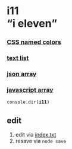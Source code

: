 # i11 <br><q>i eleven</q>

### [CSS named colors](https://www.w3.org/TR/css-color-4/#named-colors)

### [text list](index.txt)

### [json array](index.json)

### [javascript array](index.js)

<code>console.dir(<strong>i11</strong>)</code>


## edit

1. edit via [index.txt](index.txt)
2. resave via <code>node save</code>
